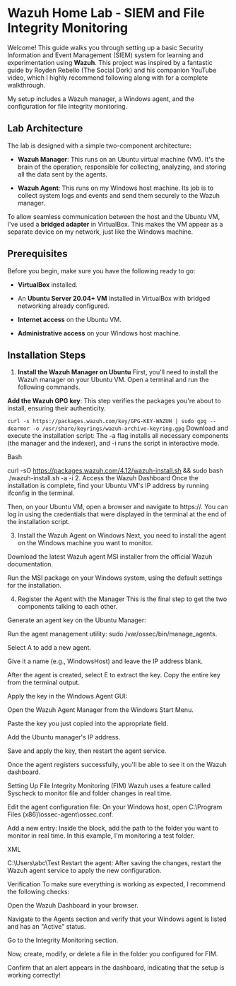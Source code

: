 # Wazuh Home Lab - SIEM and File Integrity Monitoring
Welcome! This guide walks you through setting up a basic Security Information and Event Management (SIEM) system for learning and experimentation using **Wazuh**. This project was inspired by a fantastic guide by Royden Rebello (The Social Dork) and his companion YouTube video, which I highly recommend following along with for a complete walkthrough.

My setup includes a Wazuh manager, a Windows agent, and the configuration for file integrity monitoring.

## Lab Architecture
The lab is designed with a simple two-component architecture:

* **Wazuh Manager**: This runs on an Ubuntu virtual machine (VM). It's the brain of the operation, responsible for collecting, analyzing, and storing all the data sent by the agents.

* **Wazuh Agent**: This runs on my Windows host machine. Its job is to collect system logs and events and send them securely to the Wazuh manager.

To allow seamless communication between the host and the Ubuntu VM, I've used a **bridged adapter** in VirtualBox. This makes the VM appear as a separate device on my network, just like the Windows machine.

## Prerequisites
Before you begin, make sure you have the following ready to go:

* **VirtualBox** installed.

* An **Ubuntu Server 20.04+ VM** installed in VirtualBox with bridged networking already configured.

* **Internet access** on the Ubuntu VM.

* **Administrative access** on your Windows host machine.

## Installation Steps
1. **Install the Wazuh Manager on Ubuntu**
First, you'll need to install the Wazuh manager on your Ubuntu VM. Open a terminal and run the following commands.

**Add the Wazuh GPG key**: This step verifies the packages you're about to install, ensuring their authenticity.

`curl -s https://packages.wazuh.com/key/GPG-KEY-WAZUH | sudo gpg --dearmor -o /usr/share/keyrings/wazuh-archive-keyring.gpg`
Download and execute the installation script: The -a flag installs all necessary components (the manager and the indexer), and -i runs the script in interactive mode.

Bash

curl -sO https://packages.wazuh.com/4.12/wazuh-install.sh && sudo bash ./wazuh-install.sh -a -i
2. Access the Wazuh Dashboard
Once the installation is complete, find your Ubuntu VM's IP address by running ifconfig in the terminal.

Then, on your Ubuntu VM, open a browser and navigate to https://<ubuntu-vm-ip>. You can log in using the credentials that were displayed in the terminal at the end of the installation script.

3. Install the Wazuh Agent on Windows
Next, you need to install the agent on the Windows machine you want to monitor.

Download the latest Wazuh agent MSI installer from the official Wazuh documentation.

Run the MSI package on your Windows system, using the default settings for the installation.

4. Register the Agent with the Manager
This is the final step to get the two components talking to each other.

Generate an agent key on the Ubuntu Manager:

Run the agent management utility: sudo /var/ossec/bin/manage_agents.

Select A to add a new agent.

Give it a name (e.g., WindowsHost) and leave the IP address blank.

After the agent is created, select E to extract the key. Copy the entire key from the terminal output.

Apply the key in the Windows Agent GUI:

Open the Wazuh Agent Manager from the Windows Start Menu.

Paste the key you just copied into the appropriate field.

Add the Ubuntu manager's IP address.

Save and apply the key, then restart the agent service.

Once the agent registers successfully, you'll be able to see it on the Wazuh dashboard.

Setting Up File Integrity Monitoring (FIM)
Wazuh uses a feature called Syscheck to monitor file and folder changes in real time.

Edit the agent configuration file: On your Windows host, open C:\Program Files (x86)\ossec-agent\ossec.conf.

Add a new entry: Inside the <directories> block, add the path to the folder you want to monitor in real time. In this example, I'm monitoring a test folder.

XML

<directories realtime="yes">C:\Users\abc\Test</directories>
Restart the agent: After saving the changes, restart the Wazuh agent service to apply the new configuration.

Verification
To make sure everything is working as expected, I recommend the following checks:

Open the Wazuh Dashboard in your browser.

Navigate to the Agents section and verify that your Windows agent is listed and has an "Active" status.

Go to the Integrity Monitoring section.

Now, create, modify, or delete a file in the folder you configured for FIM.

Confirm that an alert appears in the dashboard, indicating that the setup is working correctly!
